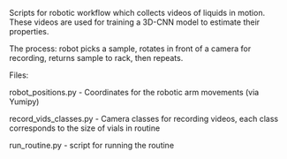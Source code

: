 Scripts for robotic workflow which collects videos of liquids in motion. These videos are used for training a 3D-CNN model to estimate their properties.

The process: robot picks a sample, rotates in front of a camera for recording, returns sample to rack, then repeats.

Files:

robot_positions.py - Coordinates for the robotic arm movements (via Yumipy)

record_vids_classes.py - Camera classes for recording videos, each class corresponds to the size of vials in routine

run_routine.py - script for running the routine
